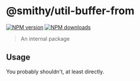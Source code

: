 # @smithy/util-buffer-from

[![NPM version](https://img.shields.io/npm/v/@smithy/util-buffer-from/latest.svg)](https://www.npmjs.com/package/@smithy/util-buffer-from)
[![NPM downloads](https://img.shields.io/npm/dm/@smithy/util-buffer-from.svg)](https://www.npmjs.com/package/@smithy/util-buffer-from)

> An internal package

## Usage

You probably shouldn't, at least directly.
